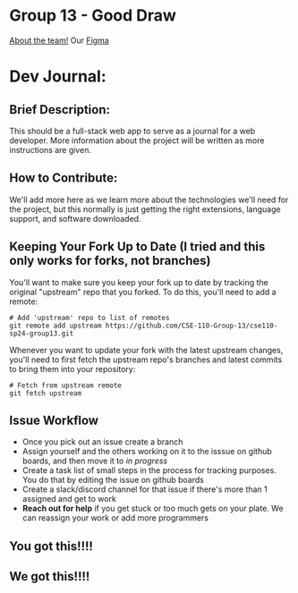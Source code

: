 # Group 13 - Good Draw
[About the team!](/admin/team.md)
Our [Figma](https://www.figma.com/design/odeiJOVBUigypF5W5i9X9C/Dev-Journal?node-id=112%3A82&t=OtFmd9BN0BnRaXgy-1) 

# Dev Journal:

## Brief Description:  
This should be a full-stack web app to serve as a journal for a web developer. More information about the project will be written as more instructions are given.
## How to Contribute: 
We'll add more here as we learn more about the technologies we'll need for the project, but this normally is just getting the right extensions, language support, and software downloaded.

## Keeping Your Fork Up to Date (I tried and this only works for forks, not branches)
You'll want to make sure you keep your fork up to date by tracking the original "upstream" repo that you forked. To do this, you'll need to add a remote:

```shell
# Add 'upstream' repo to list of remotes
git remote add upstream https://github.com/CSE-110-Group-13/cse110-sp24-group13.git
```

Whenever you want to update your fork with the latest upstream changes, you'll need to first fetch the upstream repo's branches and latest commits to bring them into your repository:
```shell
# Fetch from upstream remote
git fetch upstream
```
## Issue Workflow

- Once you pick out an issue create a branch  
- Assign yourself and the others working on it to the isssue on github boards, and then move it to _in progress_
- Create a task list of small steps in the process for tracking purposes. You do that by editing the issue on github boards
- Create a slack/discord channel for that issue if there's more than 1 assigned and get to work
- **Reach out for help** if you get stuck or too much gets on your plate. We can reassign your work or add more programmers

## You got this!!!!
## We got this!!!!
